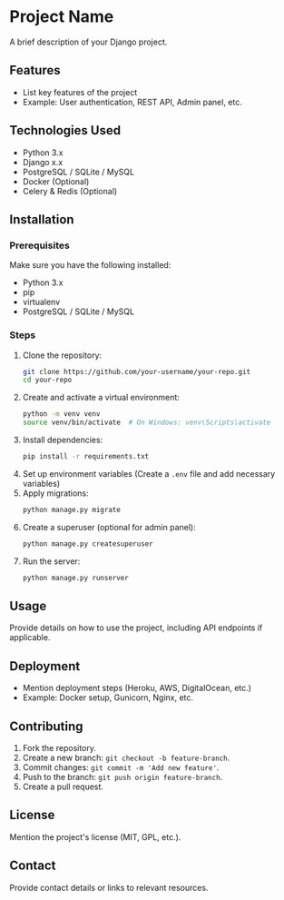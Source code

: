 # Project Name

A brief description of your Django project.

## Features
- List key features of the project
- Example: User authentication, REST API, Admin panel, etc.

## Technologies Used
- Python 3.x
- Django x.x
- PostgreSQL / SQLite / MySQL
- Docker (Optional)
- Celery & Redis (Optional)

## Installation

### Prerequisites
Make sure you have the following installed:
- Python 3.x
- pip
- virtualenv
- PostgreSQL / SQLite / MySQL

### Steps
1. Clone the repository:
   ```bash
   git clone https://github.com/your-username/your-repo.git
   cd your-repo
   ```
2. Create and activate a virtual environment:
   ```bash
   python -m venv venv
   source venv/bin/activate  # On Windows: venv\Scripts\activate
   ```
3. Install dependencies:
   ```bash
   pip install -r requirements.txt
   ```
4. Set up environment variables (Create a `.env` file and add necessary variables)
5. Apply migrations:
   ```bash
   python manage.py migrate
   ```
6. Create a superuser (optional for admin panel):
   ```bash
   python manage.py createsuperuser
   ```
7. Run the server:
   ```bash
   python manage.py runserver
   ```

## Usage
Provide details on how to use the project, including API endpoints if applicable.

## Deployment
- Mention deployment steps (Heroku, AWS, DigitalOcean, etc.)
- Example: Docker setup, Gunicorn, Nginx, etc.

## Contributing
1. Fork the repository.
2. Create a new branch: `git checkout -b feature-branch`.
3. Commit changes: `git commit -m 'Add new feature'`.
4. Push to the branch: `git push origin feature-branch`.
5. Create a pull request.

## License
Mention the project's license (MIT, GPL, etc.).

## Contact
Provide contact details or links to relevant resources.
